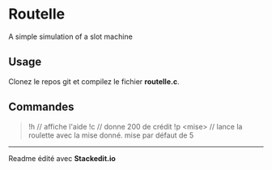 # Routelle
A simple simulation of a slot machine 

## Usage
Clonez le repos git et compilez le fichier **routelle.c**.

## Commandes

> !h // affiche l'aide
> !c // donne 200 de crédit
> !p \<mise> // lance la roulette avec la mise donné. mise par défaut de 5


___
Readme édité avec **Stackedit.io**

